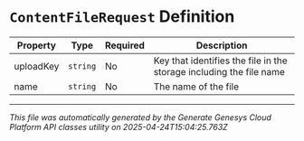 # `ContentFileRequest` Definition

| Property | Type | Required | Description |
|----------|------|----------|-------------|
| uploadKey | `string` | No | Key that identifies the file in the storage including the file name |
| name | `string` | No | The name of the file |

---

*This file was automatically generated by the Generate Genesys Cloud Platform API classes utility on 2025-04-24T15:04:25.763Z*